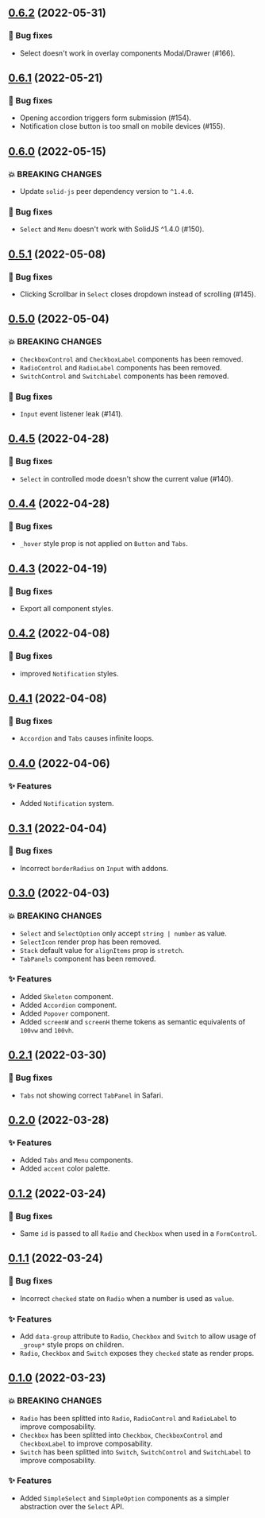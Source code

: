 ## [0.6.2](https://github.com/fabien-ml/hope-ui/compare/v0.6.1...v0.6.2) (2022-05-31)

### 🐛 Bug fixes

- Select doesn't work in overlay components Modal/Drawer (#166).

## [0.6.1](https://github.com/fabien-ml/hope-ui/compare/v0.6.0...v0.6.1) (2022-05-21)

### 🐛 Bug fixes

- Opening accordion triggers form submission (#154).
- Notification close button is too small on mobile devices (#155).

## [0.6.0](https://github.com/fabien-ml/hope-ui/compare/v0.5.1...v0.6.0) (2022-05-15)

### 💥 BREAKING CHANGES

- Update `solid-js` peer dependency version to `^1.4.0`.

### 🐛 Bug fixes

- `Select` and `Menu` doesn't work with SolidJS ^1.4.0 (#150).

## [0.5.1](https://github.com/fabien-ml/hope-ui/compare/v0.5.0...v0.5.1) (2022-05-08)

### 🐛 Bug fixes

- Clicking Scrollbar in `Select` closes dropdown instead of scrolling (#145).

## [0.5.0](https://github.com/fabien-ml/hope-ui/compare/v0.4.5...v0.5.0) (2022-05-04)

### 💥 BREAKING CHANGES

- `CheckboxControl` and `CheckboxLabel` components has been removed.
- `RadioControl` and `RadioLabel` components has been removed.
- `SwitchControl` and `SwitchLabel` components has been removed.

### 🐛 Bug fixes

- `Input` event listener leak (#141).

## [0.4.5](https://github.com/fabien-ml/hope-ui/compare/v0.4.4...v0.4.5) (2022-04-28)

### 🐛 Bug fixes

- `Select` in controlled mode doesn't show the current value (#140).

## [0.4.4](https://github.com/fabien-ml/hope-ui/compare/v0.4.3...v0.4.4) (2022-04-28)

### 🐛 Bug fixes

- `_hover` style prop is not applied on `Button` and `Tabs`.

## [0.4.3](https://github.com/fabien-ml/hope-ui/compare/v0.4.2...v0.4.3) (2022-04-19)

### 🐛 Bug fixes

- Export all component styles.

## [0.4.2](https://github.com/fabien-ml/hope-ui/compare/v0.4.1...v0.4.2) (2022-04-08)

### 🐛 Bug fixes

- improved `Notification` styles.

## [0.4.1](https://github.com/fabien-ml/hope-ui/compare/v0.4.0...v0.4.1) (2022-04-08)

### 🐛 Bug fixes

- `Accordion` and `Tabs` causes infinite loops.

## [0.4.0](https://github.com/fabien-ml/hope-ui/compare/v0.3.1...v0.4.0) (2022-04-06)

### ✨ Features

- Added `Notification` system.

## [0.3.1](https://github.com/fabien-ml/hope-ui/compare/v0.3.0...v0.3.1) (2022-04-04)

### 🐛 Bug fixes

- Incorrect `borderRadius` on `Input` with addons.

## [0.3.0](https://github.com/fabien-ml/hope-ui/compare/v0.2.1...v0.3.0) (2022-04-03)

### 💥 BREAKING CHANGES

- `Select` and `SelectOption` only accept `string | number` as value.
- `SelectIcon` render prop has been removed.
- `Stack` default value for `alignItems` prop is `stretch`.
- `TabPanels` component has been removed.

### ✨ Features

- Added `Skeleton` component.
- Added `Accordion` component.
- Added `Popover` component.
- Added `screenW` and `screenH` theme tokens as semantic equivalents of `100vw` and `100vh`.

## [0.2.1](https://github.com/fabien-ml/hope-ui/compare/v0.2.0...v0.2.1) (2022-03-30)

### 🐛 Bug fixes

- `Tabs` not showing correct `TabPanel` in Safari.

## [0.2.0](https://github.com/fabien-ml/hope-ui/compare/v0.1.2...v0.2.0) (2022-03-28)

### ✨ Features

- Added `Tabs` and `Menu` components.
- Added `accent` color palette.

## [0.1.2](https://github.com/fabien-ml/hope-ui/compare/v0.1.1...v0.1.2) (2022-03-24)

### 🐛 Bug fixes

- Same `id` is passed to all `Radio` and `Checkbox` when used in a `FormControl`.

## [0.1.1](https://github.com/fabien-ml/hope-ui/compare/v0.1.0...v0.1.1) (2022-03-24)

### 🐛 Bug fixes

- Incorrect `checked` state on `Radio` when a number is used as `value`.

### ✨ Features

- Add `data-group` attribute to `Radio`, `Checkbox` and `Switch` to allow usage of `_group*` style props on children.
- `Radio`, `Checkbox` and `Switch` exposes they `checked` state as render props.

## [0.1.0](https://github.com/fabien-ml/hope-ui/releases/tag/v0.1.0) (2022-03-23)

### 💥 BREAKING CHANGES

- `Radio` has been splitted into `Radio`, `RadioControl` and `RadioLabel` to improve composability.
- `Checkbox` has been splitted into `Checkbox`, `CheckboxControl` and `CheckboxLabel` to improve composability.
- `Switch` has been splitted into `Switch`, `SwitchControl` and `SwitchLabel` to improve composability.

### ✨ Features

- Added `SimpleSelect` and `SimpleOption` components as a simpler abstraction over the `Select` API.
